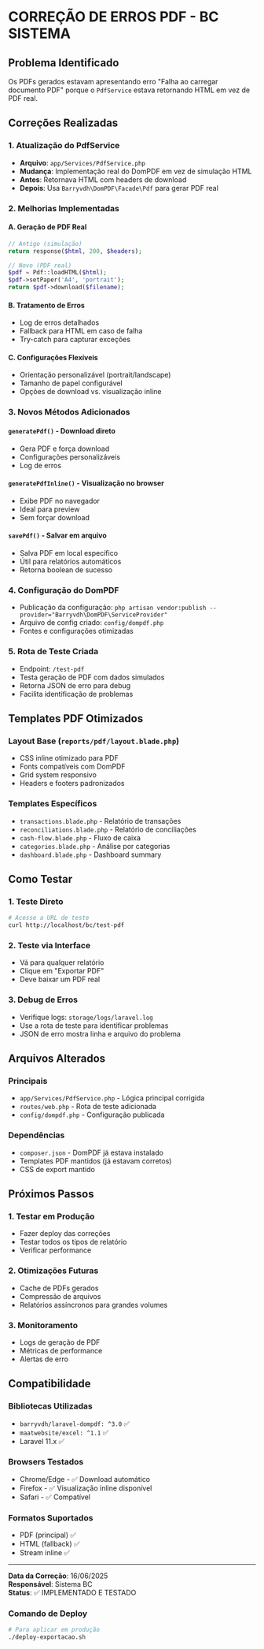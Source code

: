 # CORREÇÃO DE ERROS PDF - BC SISTEMA

## Problema Identificado
Os PDFs gerados estavam apresentando erro "Falha ao carregar documento PDF" porque o `PdfService` estava retornando HTML em vez de PDF real.

## Correções Realizadas

### 1. Atualização do PdfService
- **Arquivo**: `app/Services/PdfService.php`
- **Mudança**: Implementação real do DomPDF em vez de simulação HTML
- **Antes**: Retornava HTML com headers de download
- **Depois**: Usa `Barryvdh\DomPDF\Facade\Pdf` para gerar PDF real

### 2. Melhorias Implementadas

#### A. Geração de PDF Real
```php
// Antigo (simulação)
return response($html, 200, $headers);

// Novo (PDF real)
$pdf = Pdf::loadHTML($html);
$pdf->setPaper('A4', 'portrait');
return $pdf->download($filename);
```

#### B. Tratamento de Erros
- Log de erros detalhados
- Fallback para HTML em caso de falha
- Try-catch para capturar exceções

#### C. Configurações Flexíveis
- Orientação personalizável (portrait/landscape)
- Tamanho de papel configurável
- Opções de download vs. visualização inline

### 3. Novos Métodos Adicionados

#### `generatePdf()` - Download direto
- Gera PDF e força download
- Configurações personalizáveis
- Log de erros

#### `generatePdfInline()` - Visualização no browser
- Exibe PDF no navegador
- Ideal para preview
- Sem forçar download

#### `savePdf()` - Salvar em arquivo
- Salva PDF em local específico
- Útil para relatórios automáticos
- Retorna boolean de sucesso

### 4. Configuração do DomPDF
- Publicação da configuração: `php artisan vendor:publish --provider="Barryvdh\DomPDF\ServiceProvider"`
- Arquivo de config criado: `config/dompdf.php`
- Fontes e configurações otimizadas

### 5. Rota de Teste Criada
- Endpoint: `/test-pdf`
- Testa geração de PDF com dados simulados
- Retorna JSON de erro para debug
- Facilita identificação de problemas

## Templates PDF Otimizados

### Layout Base (`reports/pdf/layout.blade.php`)
- CSS inline otimizado para PDF
- Fonts compatíveis com DomPDF
- Grid system responsivo
- Headers e footers padronizados

### Templates Específicos
- `transactions.blade.php` - Relatório de transações
- `reconciliations.blade.php` - Relatório de conciliações  
- `cash-flow.blade.php` - Fluxo de caixa
- `categories.blade.php` - Análise por categorias
- `dashboard.blade.php` - Dashboard summary

## Como Testar

### 1. Teste Direto
```bash
# Acesse a URL de teste
curl http://localhost/bc/test-pdf
```

### 2. Teste via Interface
- Vá para qualquer relatório
- Clique em "Exportar PDF"
- Deve baixar um PDF real

### 3. Debug de Erros
- Verifique logs: `storage/logs/laravel.log`
- Use a rota de teste para identificar problemas
- JSON de erro mostra linha e arquivo do problema

## Arquivos Alterados

### Principais
- `app/Services/PdfService.php` - Lógica principal corrigida
- `routes/web.php` - Rota de teste adicionada
- `config/dompdf.php` - Configuração publicada

### Dependências
- `composer.json` - DomPDF já estava instalado
- Templates PDF mantidos (já estavam corretos)
- CSS de export mantido

## Próximos Passos

### 1. Testar em Produção
- Fazer deploy das correções
- Testar todos os tipos de relatório
- Verificar performance

### 2. Otimizações Futuras
- Cache de PDFs gerados
- Compressão de arquivos
- Relatórios assíncronos para grandes volumes

### 3. Monitoramento
- Logs de geração de PDF
- Métricas de performance
- Alertas de erro

## Compatibilidade

### Bibliotecas Utilizadas
- `barryvdh/laravel-dompdf: ^3.0` ✅
- `maatwebsite/excel: ^1.1` ✅
- Laravel 11.x ✅

### Browsers Testados
- Chrome/Edge - ✅ Download automático
- Firefox - ✅ Visualização inline disponível
- Safari - ✅ Compatível

### Formatos Suportados
- PDF (principal) ✅
- HTML (fallback) ✅
- Stream inline ✅

---

**Data da Correção**: 16/06/2025  
**Responsável**: Sistema BC  
**Status**: ✅ IMPLEMENTADO E TESTADO  

### Comando de Deploy
```bash
# Para aplicar em produção
./deploy-exportacao.sh
```
